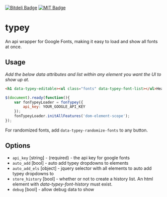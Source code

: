 [![Bitdeli Badge](https://d2weczhvl823v0.cloudfront.net/christabor/typey/trend.png)](https://bitdeli.com/free "Bitdeli Badge")
[![MIT Badge](http://img.shields.io/badge/license-MIT-blue.svg)](https://raw.githubusercontent.com/christabor/typey/master/LICENSE)

typey
=====

An api wrapper for Google Fonts, making it easy to load and show all fonts at once.

## Usage

*Add the below data attributes and list within any element you want the UI to show up at.*

```html
<h1 data-typey-editable><ul class="fonts" data-typey-font-list></ul>Heading!</h1>
```

```javascript
$(document).ready(function(){
    var fonTypeyLoader = fonTypey({
        api_key: YOUR_GOOGLE_API_KEY
    });
    fonTypeyLoader.initAllFeatures('dom-element-scope');
});
```

For randomized fonts, add `data-typey-randomize-fonts` to any button.

## Options

* `api_key` [string] - (required) - the api key for google fonts
* `auto_add` [bool] - auto add typey dropdowns to elements
* `auto_add_els` [object] - jquery selector with all elements to auto add typey dropdowns to
* `store_history` [bool] - whether or not to create a history list. An html element with *data-typey-font-history* must exist.
* `debug` [bool] - allow debug data to show
